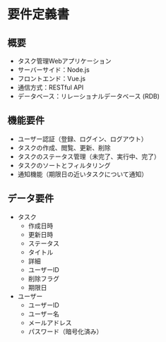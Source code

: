 # 要件定義書

## 概要

- タスク管理Webアプリケーション
- サーバーサイド：Node.js
- フロントエンド：Vue.js
- 通信方式：RESTful API
- データベース：リレーショナルデータベース (RDB)

## 機能要件

- ユーザー認証（登録、ログイン、ログアウト）
- タスクの作成、閲覧、更新、削除
- タスクのステータス管理（未完了、実行中、完了）
- タスクのソートとフィルタリング
- 通知機能（期限日の近いタスクについて通知）

## データ要件

- タスク
  - 作成日時
  - 更新日時
  - ステータス
  - タイトル
  - 詳細
  - ユーザーID
  - 削除フラグ
  - 期限日
- ユーザー
  - ユーザーID
  - ユーザー名
  - メールアドレス
  - パスワード（暗号化済み）
